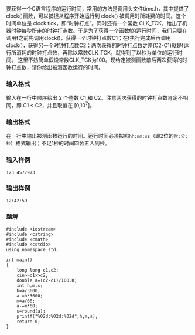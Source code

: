 要获得一个C语言程序的运行时间，常用的方法是调用头文件time.h，其中提供了clock()函数，可以捕捉从程序开始运行到 clock() 被调用时所耗费的时间。这个时间单位是 clock tick，即“时钟打点”。同时还有一个常数 CLK_TCK，给出了机器时钟每秒所走的时钟打点数。于是为了获得一个函数f的运行时间，我们只要在调用f之前先调用clock()，获得一个时钟打点数C1；在f执行完成后再调用clock()，获得另一个时钟打点数C2；两次获得的时钟打点数之差(C2-C1)就是f运行所消耗的时钟打点数，再除以常数CLK_TCK，就得到了以秒为单位的运行时间。
这里不妨简单假设常数CLK_TCK为100。现给定被测函数前后两次获得的时钟打点数，请你给出被测函数运行的时间。
### 输入格式
输入在一行中顺序给出 2 个整数 C1 和 C2。注意两次获得的时钟打点数肯定不相同，即 C1 < C2，并且取值在 [0,10<sup>7</sup>]。
### 输出格式
在一行中输出被测函数运行的时间。运行时间必须按照`hh:mm:ss`（即2位的`时:分:秒`）格式输出；不足1秒的时间四舍五入到秒。
### 输入样例
```
123 4577973
```
### 输出样例
```
12:42:59
```

### 题解
```
#include <iostream>
#include <cstring>
#include <cmath>
#include <cstdio>
using namespace std;

int main()
{
	long long c1,c2;
	cin>>c1>>c2;
	double a=(c2-c1)/100.0;
	int h,m,s;
	h=a/3600;
	a-=h*3600;
	m=a/60;
	a-=m*60;
	s=round(a);
	printf("%02d:%02d:%02d",h,m,s);
	return 0;
}

```

